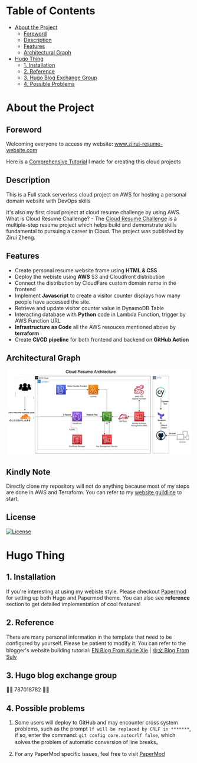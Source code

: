 # Table of Contents

- [About the Project](#about-the-project)
  - [Foreword](#foreword)
  - [Description](#description)
  - [Features](#features)
  - [Architectural Graph](#architectural-graph)
- [Hugo Thing](#hugo-thing)
  - [1. Installation](#1-installation)
  - [2. Reference](#2-reference)
  - [3. Hugo Blog Exchange Group](#3-hugo-blog-exchange-group)
  - [4. Possible Problems](#4-possible-problems)

# About the Project

## Foreword

Welcoming everyone to access my website: www.ziirui-resume-website.com

Here is a [Comprehensive Tutorial](https://www.ziirui-resume-website.com/posts/tech/cloud_website/) I made for creating this cloud projects

## Description

This is a Full stack serverless cloud project on AWS for hosting a personal domain website with DevOps skills

It's also my first cloud project at cloud resume challenge by using AWS. What is Cloud Resume Challenge? - The [Cloud Resume Challenge](https://cloudresumechallenge.dev/) is a multiple-step resume project which helps build and demonstrate skills fundamental to pursuing a career in Cloud. The project was published by Zirui Zheng.

## Features

- Create personal resume website frame using **HTML & CSS**
- Deploy the webiste using **AWS** S3 and Cloudfront distribution
- Connect the distribution by CloudFare custom domain name in the frontend
- Implement **Javascript** to create a visitor counter displays how many people have accessed the site.
- Retrieve and update visitor counter value in DynamoDB Table
- Interacting database with **Python** code in Lambda Function, trigger by AWS Function URL
- **Infrastructure as Code** all the AWS resouces mentioned above by **terraform**
- Create **CI/CD pipeline** for both frontend and backend on **GitHub Action**

## Architectural Graph

![Cloud Diagram.jpg](https://github.com/zirui2333/ziirui-resume-repo-frontend/blob/main/Readme_Item/Cloud-resume-diagram.jpg?raw=true)

## Kindly Note

Directly clone my repository will not do anything because most of my steps are done in AWS and Terraform. You can refer to my [website guildline](https://www.ziirui-resume-website.com/posts/tech/cloud_website/) to start.

## License

[![License](https://img.shields.io/github/license/Ileriayo/markdown-badges?style=for-the-badge)](./LICENSE)
<br>

# Hugo Thing

## 1. Installation

If you're interesting at using my webiste style. Please checkout [Papermod](https://github.com/adityatelange/hugo-PaperMod/wiki/Installation#getting-started-) for setting up both Hugo and Papermod theme.
You can also see **reference** section to get detailed implementation of cool features!

## 2. Reference

There are many personal information in the template that need to be configured by yourself. Please be patient to modify it. You can refer to the blogger's website building tutorial: [EN Blog From Kyrie Xie](https://kyxie.github.io/en/blog/tech/papermod/) | [中文 Blog From Sulv](https://www.sulvblog.cn/posts/blog/)

## 3. Hugo blog exchange group

🎉🎉 787018782 🎉🎉

## 4. Possible problems

1. Some users will deploy to GitHub and may encounter cross system problems, such as the prompt `lf will be replaced by CRLF in *******`, if so, enter the command: `git config core.autocrlf false`, which solves the problem of automatic conversion of line breaks。

2. For any PaperMod specific issues, feel free to visit [PaperMod](https://github.com/adityatelange/hugo-PaperMod?tab=readme-ov-file#faqs--how-tos-guide-)
